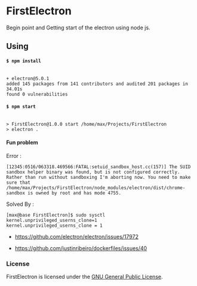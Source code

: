 # FirstElectron

Begin point and Getting start of the electron using node js.

## Using

#### `$ npm install`

```

+ electron@5.0.1
added 145 packages from 141 contributors and audited 201 packages in 34.01s
found 0 vulnerabilities

```

#### `$ npm start`

```

> FirstElectron@1.0.0 start /home/max/Projects/FirstElectron
> electron .

```


#### Fun problem

Error :
```
[12345:0516/063318.469566:FATAL:setuid_sandbox_host.cc(157)] The SUID sandbox helper binary was found, but is not configured correctly. Rather than run without sandboxing I'm aborting now. You need to make sure that /home/max/Projects/FirstElectron/node_modules/electron/dist/chrome-sandbox is owned by root and has mode 4755.
```

Solved By :
```
[max@base FirstElectron]$ sudo sysctl kernel.unprivileged_userns_clone=1
kernel.unprivileged_userns_clone = 1
```

- https://github.com/electron/electron/issues/17972

- https://github.com/justinribeiro/dockerfiles/issues/40


### License

FirstElectron is licensed under the [GNU General Public License](LICENSE).

